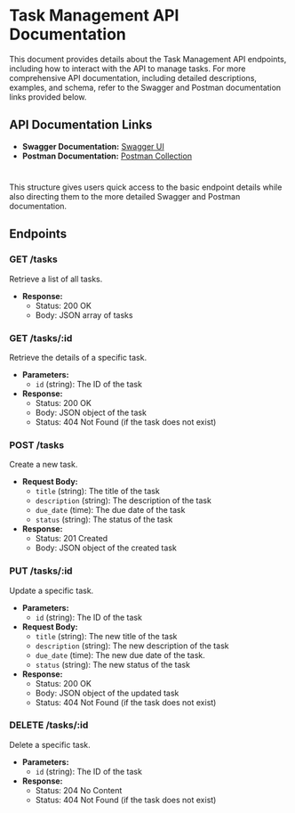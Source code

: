 
# Task Management API Documentation

This document provides details about the Task Management API endpoints, including how to interact with the API to manage tasks. For more comprehensive API documentation, including detailed descriptions, examples, and schema, refer to the Swagger and Postman documentation links provided below.

## API Documentation Links

- **Swagger Documentation:** [Swagger UI](http://localhost:8080/swagger/index.html#/)
- **Postman Documentation:** [Postman Collection](https://documenter.getpostman.com/view/37289771/2sA3rwNZnx)

#
This structure gives users quick access to the basic endpoint details while also directing them to the more detailed Swagger and Postman documentation.
## Endpoints

### GET /tasks
Retrieve a list of all tasks.
- **Response:**
  - Status: 200 OK
  - Body: JSON array of tasks

### GET /tasks/:id
Retrieve the details of a specific task.
- **Parameters:**
  - `id` (string): The ID of the task
- **Response:**
  - Status: 200 OK
  - Body: JSON object of the task
  - Status: 404 Not Found (if the task does not exist)

### POST /tasks
Create a new task.
- **Request Body:**
  - `title` (string): The title of the task
  - `description` (string): The description of the task
  - `due_date` (time): The due date of the task
  - `status` (string): The status of the task
- **Response:**
  - Status: 201 Created
  - Body: JSON object of the created task

### PUT /tasks/:id
Update a specific task.
- **Parameters:**
  - `id` (string): The ID of the task
- **Request Body:**
  - `title` (string): The new title of the task
  - `description` (string): The new description of the task
  - `due_date` (time): The new due date of the task.
  - `status` (string): The new status of the task
- **Response:**
  - Status: 200 OK
  - Body: JSON object of the updated task
  - Status: 404 Not Found (if the task does not exist)

### DELETE /tasks/:id
Delete a specific task.
- **Parameters:**
  - `id` (string): The ID of the task
- **Response:**
  - Status: 204 No Content
  - Status: 404 Not Found (if the task does not exist)



